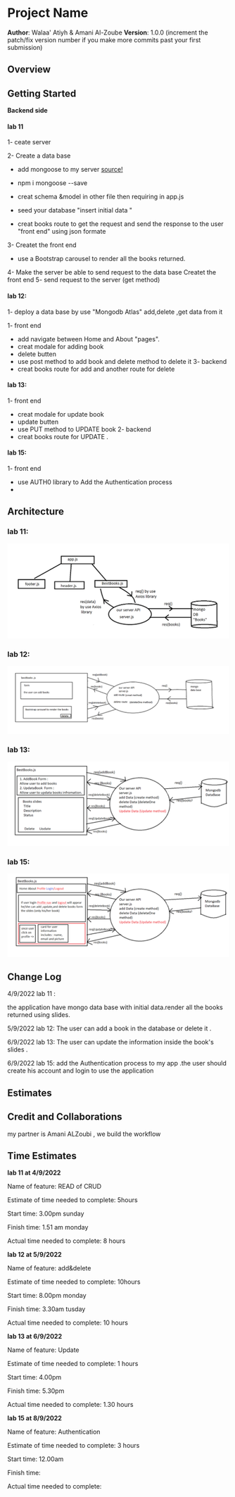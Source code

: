 
# Project Name

**Author**: Walaa' Atiyh & Amani Al-Zoube
**Version**: 1.0.0 (increment the patch/fix version number if you make more commits past your first submission)

## Overview
<!-- Provide a high level overview of what this application is and why you are building it, beyond the fact that it's an assignment for this class. (i.e. What's your problem domain?) -->

## Getting Started

**Backend side**

   #### lab 11 
   1- ceate server

  2- Create a data base
   * add mongoose to my server  [source!](https://mongoosejs.com/docs/)
   *  npm i mongoose --save
   *  creat schema &model in other file then requiring in app.js

   * seed your database "insert initial data "
   *  creat books route to get the request and send the response to the user "front end" using json formate

 3- Createt the front end
   * use a Bootstrap carousel to render all the books returned.
   
4- Make the server be able to send request to the data base
Createt the front end
5- send request to the server (get method)
#### lab 12:
1- deploy a data base by use "Mongodb Atlas" add,delete ,get data from it

1- front end 
* add navigate between Home and About "pages".
* creat modale for adding book 
* delete butten 
* use post method to add book and delete method to delete it 
3- backend 
*  creat books route for add and another route for delete 
#### lab 13:

1- front end 
* creat modale for update book 
* update butten 
* use PUT method to UPDATE book 
2- backend 
*  creat books route for UPDATE .

#### lab 15:

1- front end 
* use AUTH0 library to Add the Authentication process
* 


## Architecture
### lab 11:
![Working Flow](./lab.png)

### lab 12:
![Working Flow](./lab12.png)
### lab 13:
![Working Flow](./lab13.png)
### lab 15:
![Working Flow](./lab15.png)

## Change Log
4/9/2022 lab 11 :

the application have mongo data base with initial data.render all the books returned using slides.

5/9/2022 lab 12:
The user can add a book in the database or delete it .

6/9/2022 lab 13:
The user can update the information inside the book's slides .

6/9/2022 lab 15:
add the Authentication process to my app .the user should create his account and login to use the application

## Estimates
<!-- See below -->

## Credit and Collaborations
my partner is Amani ALZoubi , we build the workflow




## Time Estimates

**lab 11 at 4/9/2022**

Name of feature: READ of CRUD

Estimate of time needed to complete: 5hours

Start time: 3.00pm sunday

Finish time: 1.51 am monday

Actual time needed to complete: 8 hours


**lab 12 at 5/9/2022**

Name of feature: add&delete

Estimate of time needed to complete: 10hours

Start time: 8.00pm monday

Finish time: 3.30am tusday

Actual time needed to complete: 10 hours


**lab 13 at 6/9/2022**

Name of feature: Update

Estimate of time needed to complete: 1 hours

Start time: 4.00pm 

Finish time: 5.30pm 

Actual time needed to complete: 1.30 hours


**lab 15 at 8/9/2022**

Name of feature: Authentication

Estimate of time needed to complete: 3 hours

Start time: 12.00am 

Finish time: 

Actual time needed to complete: 